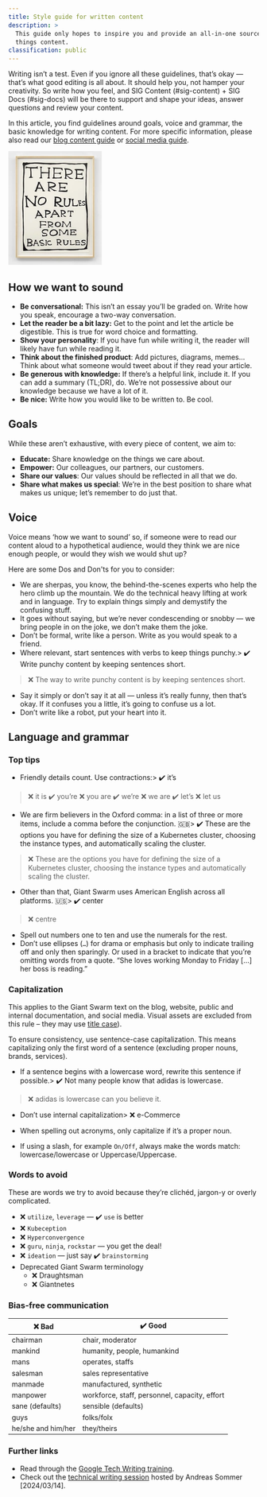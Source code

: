 ```yaml
---
title: Style guide for written content
description: >
  This guide only hopes to inspire you and provide an all-in-one source for all
  things content.
classification: public
---
```

Writing isn’t a test. Even if you ignore all these guidelines, that’s okay — that’s what good editing is all about. It should help you, not hamper your creativity. So write how you feel, and SIG Content (#sig-content) + SIG Docs (#sig-docs) will be there to support and shape your ideas, answer questions and review your content.

In this article, you find guidelines around goals, voice and grammar, the basic knowledge for writing content. For more specific information, please also read our [blog content guide](https://intranet.giantswarm.io/docs/content/blog-content-guide/) or [social media guide](https://intranet.giantswarm.io/docs/content/social-media-guide/).

![There are no rules apart from some basic rules (David Shrigley)](basic-rules.webp)

## How we want to sound

- **Be conversational:** This isn’t an essay you’ll be graded on. Write how you speak, encourage a two-way conversation.
- **Let the reader be a bit lazy:** Get to the point and let the article be digestible. This is true for word choice and formatting.
- **Show your personality**: If you have fun while writing it, the reader will likely have fun while reading it.
- **Think about the finished product**: Add pictures, diagrams, memes… Think about what someone would tweet about if they read your article.
- **Be generous with knowledge:** If there’s a helpful link, include it. If you can add a summary (TL;DR), do. We’re not possessive about our knowledge because we have a lot of it.
- **Be nice:** Write how you would like to be written to. Be cool.

## Goals

While these aren’t exhaustive, with every piece of content, we aim to:

- **Educate:** Share knowledge on the things we care about.
- **Empower:** Our colleagues, our partners, our customers.
- **Share our values**: Our values should be reflected in all that we do.
- **Share what makes us special**: We’re in the best position to share what makes us unique; let’s remember to do just that.

## Voice

Voice means ‘how we want to sound’ so, if someone were to read our content aloud to a hypothetical audience, would they think we are nice enough people, or would they wish we would shut up?

Here are some Dos and Don'ts for you to consider:

<!-- markdownlint-disable no-blanks-blockquote -->

- We are sherpas, you know, the behind-the-scenes experts who help the hero climb up the mountain. We do the technical heavy lifting at work and in language. Try to explain things simply and demystify the confusing stuff.
- It goes without saying, but we’re never condescending or snobby — we bring people in on the joke, we don’t make them the joke.
- Don’t be formal, write like a person. Write as you would speak to a friend.
- Where relevant, start sentences with verbs to keep things punchy.> ✔️ Write punchy content by keeping sentences short.
> ❌ The way to write punchy content is by keeping sentences short.

- Say it simply or don’t say it at all — unless it’s really funny, then that’s okay. If it confuses you a little, it’s going to confuse us a lot.
- Don’t write like a robot, put your heart into it.

## Language and grammar

### Top tips

- Friendly details count. Use contractions:> ✔️ it’s
> ❌ it is
> ✔️ you’re
> ❌ you are
> ✔️ we’re
> ❌ we are
> ✔️ let’s
> ❌ let us

- We are firm believers in the Oxford comma: in a list of three or more items, include a comma before the conjunction. 🇬🇧> ✔️ These are the options you have for defining the size of a Kubernetes cluster, choosing the instance types, and automatically scaling the cluster.
> ❌ These are the options you have for defining the size of a Kubernetes cluster, choosing the instance types and automatically scaling the cluster.

- Other than that, Giant Swarm uses American English across all platforms. 🇺🇸> ✔️ center
> ❌ centre

- Spell out numbers one to ten and use the numerals for the rest.
- Don’t use ellipses (`…`) for drama or emphasis but only to indicate trailing off and only then sparingly. Or used in a bracket to indicate that you’re omitting words from a quote. “She loves working Monday to Friday [...] her boss is reading.”

### Capitalization

This applies to the Giant Swarm text on the blog, website, public and internal documentation, and social media. Visual assets are excluded from this rule – they may use [title case](https://en.wikipedia.org/wiki/Title_case)).

To ensure consistency, use sentence-case capitalization. This means capitalizing only the first word of a sentence (excluding proper nouns, brands, services).

- If a sentence begins with a lowercase word, rewrite this sentence if possible.> ✔️ Not many people know that adidas is lowercase.
> ❌ adidas is lowercase can you believe it.

- Don’t use internal capitalization> ❌ e-Commerce

- When spelling out acronyms, only capitalize if it’s a proper noun.
- If using a slash, for example `On/Off`, always make the words match: lowercase/lowercase or Uppercase/Uppercase.

### Words to avoid

These are words we try to avoid because they’re clichéd, jargon-y or overly complicated.

- ❌ `utilize`, `leverage` — ✔️ `use` is better
- ❌ `Kubeception`
- ❌ `Hyperconvergence`
- ❌ `guru`, `ninja`, `rockstar` — you get the deal!
- ❌ `ideation` — just say ✔️ `brainstorming`
- Deprecated Giant Swarm terminology
  - ❌ Draughtsman
  - ❌ Giantnetes

### Bias-free communication

|❌ Bad|✔️ Good|
|---|---|
|chairman|chair, moderator|
|mankind|humanity, people, humankind|
|mans|operates, staffs|
|salesman|sales representative|
|manmade|manufactured, synthetic|
|manpower|workforce, staff, personnel, capacity, effort|
|sane (defaults)|sensible (defaults)|
|guys|folks/folx|
|he/she and him/her|they/theirs|

### Further links

- Read through the [Google Tech Writing training](https://developers.google.com/tech-writing/one/summary).
- Check out the [technical writing session](https://drive.google.com/file/d/18vhM3PHwNW4zhh4nDSVqG8hXdHycd8aW/view?usp=sharing) hosted by Andreas Sommer [2024/03/14].




